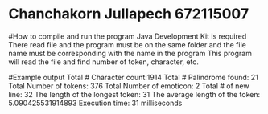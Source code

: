 # Chanchakorn Jullapech 672115007

#How to compile and run the program
Java Development Kit is required
There read file and the program must be on the same folder and the file name must be corresponding with the name in the program
This program will read the file and find number of token, character, etc.


#Example output
Total # Character count:1914
Total # Palindrome found: 21
Total Number of tokens: 376
Total Number of emoticon: 2
Total # of new line: 32
The length of the longest token: 31
The average length of the token: 5.090425531914893
Execution time: 31 milliseconds
